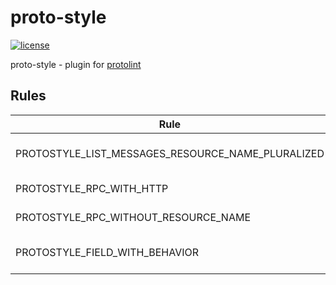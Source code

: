 # proto-style

[![license](http://img.shields.io/badge/license-MIT-red.svg?style=flat)](https://raw.githubusercontent.com/ci-space/proto-style/master/LICENSE)

proto-style - plugin for [protolint](https://github.com/yoheimuta/protolint)

## Rules

| Rule                                              | Fixable | Description                                                 |
|---------------------------------------------------|---------|-------------------------------------------------------------|
| PROTOSTYLE_LIST_MESSAGES_RESOURCE_NAME_PLURALIZED | ✅       | List request/response must have pluralized resource name    |
| PROTOSTYLE_RPC_WITH_HTTP                          | -       | Method must have http option                                |
| PROTOSTYLE_RPC_WITHOUT_RESOURCE_NAME              | ✅       | Method must not contain resource name                       |
| PROTOSTYLE_FIELD_WITH_BEHAVIOR                    | -       | Field must have behavior option (google.api.field_behavior) |
